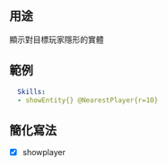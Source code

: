 ## 用途
顯示對目標玩家隱形的實體

## 範例
```yml
  Skills:
  - showEntity{} @NearestPlayer{r=10}
```


## 簡化寫法
- [x] showplayer
